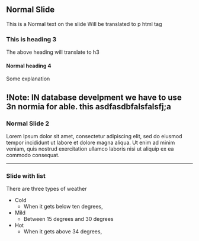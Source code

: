 ## Normal Slide
This is a Normal text on the slide
Will be translated to p html tag
### This is heading 3
The above heading will translate to h3

#### Normal heading 4
Some explanation

!Note:
IN database develpment we have to use 3n normia for able. this asdfasdbfalsfalsfj;a
---
### Normal Slide 2
Lorem Ipsum dolor sit amet, consectetur adipiscing elit, sed do eiusmod tempor incididunt ut labore et dolore magna aliqua. Ut enim ad minim veniam, quis nostrud exercitation ullamco laboris nisi ut aliquip ex ea commodo consequat.

---
### Slide with list
There are three types of weather
- Cold
  - When it gets below ten degrees, 
- Mild
  - Between 15 degrees and 30 degrees 
- Hot
  - When it gets above 34 degrees, 